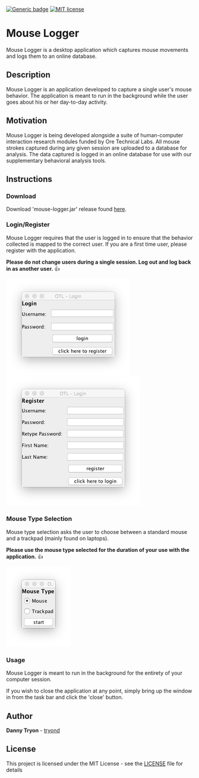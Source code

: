 [![Generic badge](https://img.shields.io/badge/build-passing-<COLOR>.svg)](https://shields.io/)
[![MIT license](https://img.shields.io/badge/License-MIT-blue.svg)](https://lbesson.mit-license.org/)

# Mouse Logger

Mouse Logger is a desktop application which captures mouse movements and logs them to an online database.

## Description

Mouse Logger is an application developed to capture a single user's mouse behavior. The application is meant to run in the background while the user goes about his or her day-to-day activity. 

## Motivation

Mouse Logger is being developed alongside a suite of human-computer interaction research modules funded by Ore Technical Labs. All mouse strokes captured during any given session are uploaded to a database for analysis. The data captured is logged in an online database for use with our supplementary behavioral analysis tools.

## Instructions

### Download

Download 'mouse-logger.jar' release found [here](https://github.com/tryond/mouse-logger/releases).

### Login/Register

Mouse Logger requires that the user is logged in to ensure that the behavior collected is mapped to the correct user. If you are a first time user, please register with the application.

**Please do not change users during a single session. Log out and log back in as another user.** :+1:

![Login Image](assets/images/login.png?raw=true "Image that shows login screen")
![Register Image](assets/images/register.png?raw=true "Image that shows registration screen")

### Mouse Type Selection 

Mouse type selection asks the user to choose between a standard mouse and a trackpad (mainly found on laptops). 

**Please use the mouse type selected for the duration of your use with the application.** :+1:

![Mouse Select Image](assets/images/mouse.png?raw=true "Image that shows mouse type selection")

### Usage

Mouse Logger is meant to run in the background for the entirety of your computer session. 

If you wish to close the application at any point, simply bring up the window in from the task bar and click the 'close' button.


## Author

**Danny Tryon** - [tryond](https://github.com/tryond?tab=repositories)

## License

This project is licensed under the MIT License - see the [LICENSE](LICENSE) file for details
